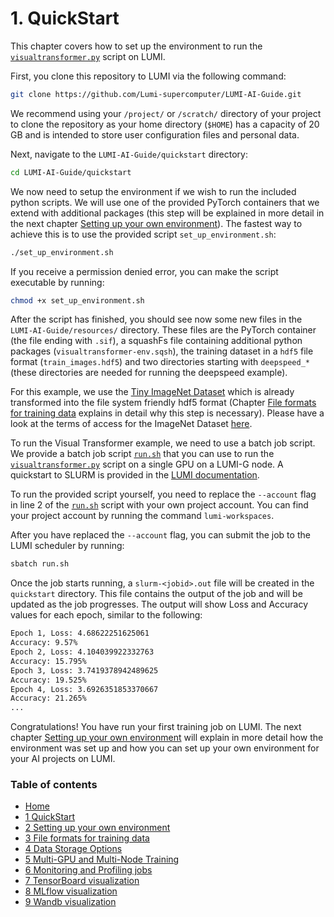 # 1. QuickStart

This chapter covers how to set up the environment to run the [`visualtransformer.py`](visualtransformer.py) script on LUMI. 

First, you clone this repository to LUMI via the following command:

```bash
git clone https://github.com/Lumi-supercomputer/LUMI-AI-Guide.git
```

We recommend using your `/project/` or `/scratch/` directory of your project to clone the repository as your home directory (`$HOME`) has a capacity of 20 GB and is intended to store user configuration files and personal data.

Next, navigate to the `LUMI-AI-Guide/quickstart` directory:

```bash
cd LUMI-AI-Guide/quickstart
```

We now need to setup the environment if we wish to run the included python scripts. We will use one of the provided PyTorch containers that we extend with additional packages (this step will be explained in more detail in the next chapter [Setting up your own environment](../2-setting-up-environment/README.md)). The fastest way to achieve this is to use the provided script `set_up_environment.sh`:

```bash
./set_up_environment.sh
```

If you receive a permission denied error, you can make the script executable by running:

```bash
chmod +x set_up_environment.sh
```

After the script has finished, you should see now some new files in the `LUMI-AI-Guide/resources/` directory. These files are the PyTorch container (the file ending with `.sif`), a squashFs file containing additional python packages (`visualtransformer-env.sqsh`), the training dataset in a `hdf5` file format (`train_images.hdf5`) and two directories starting with `deepspeed_*` (these directories are needed for running the deepspeed example). 

For this example, we use the [Tiny ImageNet Dataset](https://paperswithcode.com/dataset/tiny-imagenet) which is already transformed into the file system friendly hdf5 format (Chapter [File formats for training data](../3-file-formats/README.md) explains in detail why this step is necessary). Please have a look at the terms of access for the ImageNet Dataset [here](https://www.image-net.org/download.php).

To run the Visual Transformer example, we need to use a batch job script. We provide a batch job script [`run.sh`](run.sh) that you can use to run the [`visualtransformer.py`](visualtransformer.py) script on a single GPU on a LUMI-G node. 
A quickstart to SLURM is provided in the [LUMI documentation](https://docs.lumi-supercomputer.eu/runjobs/scheduled-jobs/slurm-quickstart/). 

To run the provided script yourself, you need to replace the `--account` flag in line 2 of the [`run.sh`](run.sh) script with your own project account. You can find your project account by running the command `lumi-workspaces`.

After you have replaced the `--account` flag, you can submit the job to the LUMI scheduler by running:

```bash
sbatch run.sh
```

Once the job starts running, a `slurm-<jobid>.out` file will be created in the `quickstart` directory. This file contains the output of the job and will be updated as the job progresses. The output will show Loss and Accuracy values for each epoch, similar to the following:

```bash
Epoch 1, Loss: 4.68622251625061
Accuracy: 9.57%
Epoch 2, Loss: 4.104039922332763
Accuracy: 15.795%
Epoch 3, Loss: 3.7419378942489625
Accuracy: 19.525%
Epoch 4, Loss: 3.6926351853370667
Accuracy: 21.265%
...
```

Congratulations! You have run your first training job on LUMI. The next chapter [Setting up your own environment](../2-setting-up-environment/README.md) will explain in more detail how the environment was set up and how you can set up your own environment for your AI projects on LUMI.

 ### Table of contents

- [Home](..#readme)
- [1 QuickStart](https://github.com/Lumi-supercomputer/LUMI-AI-Guide/tree/main/1-quickstart#readme)
- [2 Setting up your own environment](https://github.com/Lumi-supercomputer/LUMI-AI-Guide/tree/main/2-setting-up-environment#readme)
- [3 File formats for training data](https://github.com/Lumi-supercomputer/LUMI-AI-Guide/tree/main/3-file-formats#readme)
- [4 Data Storage Options](https://github.com/Lumi-supercomputer/LUMI-AI-Guide/tree/main/4-data-storage#readme)
- [5 Multi-GPU and Multi-Node Training](https://github.com/Lumi-supercomputer/LUMI-AI-Guide/tree/main/5-multi-gpu-and-node#readme)
- [6 Monitoring and Profiling jobs](https://github.com/Lumi-supercomputer/LUMI-AI-Guide/tree/main/6-monitoring-and-profiling#readme)
- [7 TensorBoard visualization](https://github.com/Lumi-supercomputer/LUMI-AI-Guide/tree/main/7-TensorBoard-visualization#readme)
- [8 MLflow visualization](https://github.com/Lumi-supercomputer/LUMI-AI-Guide/tree/main/8-MLflow-visualization#readme)
- [9 Wandb visualization](https://github.com/Lumi-supercomputer/LUMI-AI-Guide/tree/main/9-Wandb-visualization#readme)

